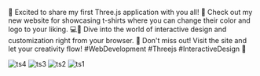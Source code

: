 🎉 Excited to share my first Three.js application with you all! 
🚀 Check out my new website for showcasing t-shirts where you can change their color and logo to your liking.
💻👕 Dive into the world of interactive design and customization right from your browser. 
🎨 Don't miss out! Visit the site and let your creativity flow! #WebDevelopment #Threejs #InteractiveDesign 🌟

![ts4](https://github.com/KaveeshaDisssanayake/threejs/assets/90174106/0c0178ce-bc45-4139-80c8-399a0e522054)
![ts3](https://github.com/KaveeshaDisssanayake/threejs/assets/90174106/638f4cb7-0580-4eae-bda7-66dd56525d9d)
![ts2](https://github.com/KaveeshaDisssanayake/threejs/assets/90174106/45faf60c-e5a1-40a2-ae6d-16d46152f60f)
![ts1](https://github.com/KaveeshaDisssanayake/threejs/assets/90174106/b22f06a6-4edf-440c-a437-9e7efb3923c3)
